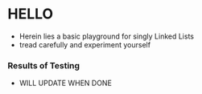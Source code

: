 # HELLO

- Herein lies a basic playground for singly Linked Lists
- tread carefully and experiment yourself

### Results of Testing

- WILL UPDATE WHEN DONE
